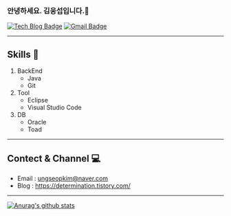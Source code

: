 ### 안녕하세요. 김웅섭입니다.👋
[![Tech Blog Badge](http://img.shields.io/badge/-Tech%20blog-black?style=flat-square&logo=github&link=https://zzsza.github.io/)](https://zzsza.github.io/)
[![Gmail Badge](https://img.shields.io/badge/Gmail-d14836?style=flat-square&logo=Gmail&logoColor=white&link=mailto:rladndtjq913@gmail.com)](mailto:rladndtjq913@gmail.com)

- - -

## Skills 👀
1. BackEnd
   * Java
   * Git
2. Tool
   * Eclipse
   * Visual Studio Code
3. DB
   * Oracle
   * Toad

- - -

## Contect & Channel 💻
* Email : ungseopkim@naver.com
* Blog : https://determination.tistory.com/

- - -

[![Anurag's github stats](https://github-readme-stats.vercel.app/api?username=Determination-github)](https://github.com/anuraghazra/github-readme-stats)


<!--
**Determination-github/Determination-github** is a ✨ _special_ ✨ repository because its `README.md` (this file) appears on your GitHub profile.

Here are some ideas to get you started:

- 🔭 I’m currently working on ...
- 🌱 I’m currently learning ...
- 👯 I’m looking to collaborate on ...
- 🤔 I’m looking for help with ...
- 💬 Ask me about ...
- 📫 How to reach me: ...
- 😄 Pronouns: ...
- ⚡ Fun fact: ...
-->
